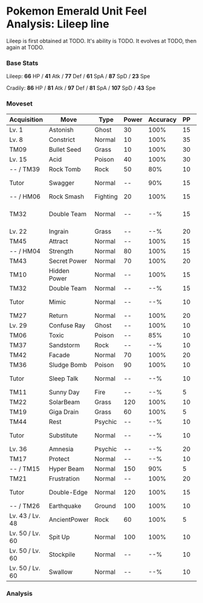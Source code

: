 # Pokemon Emerald Unit Feel Analysis: Lileep line

Lileep is first obtained at TODO. It's ability is TODO. It evolves at TODO, then again at TODO.

### Base Stats

Lileep: **66** HP / **41** Atk / **77** Def / **61** SpA / **87** SpD / **23** Spe

Cradily: **86** HP / **81** Atk / **97** Def / **81** SpA / **107** SpD / **43** Spe

### Moveset

|Acquisition    |Move        |Type    |Power|Accuracy|PP |Notes                    |
|---            |---         |---     |---  |---     |---|---                      |
|Lv. 1          |Astonish    |Ghost   |30   |100%    |15 |                         |
|Lv. 8          |Constrict   |Normal  |10   |100%    |35 |                         |
|TM09           |Bullet Seed |Grass   |10   |100%    |30 |                         |
|Lv. 15         |Acid        |Poison  |40   |100%    |30 |                         |
|-- / TM39      |Rock Tomb   |Rock    |50   |80%     |10 |                         |
|Tutor          |Swagger     |Normal  |--   |90%     |15 |Emerald only             |
|-- / HM06      |Rock Smash  |Fighting|20   |100%    |15 |                         |
|TM32           |Double Team |Normal  |--   |--%     |15 |Buy at Game Corner       |
|Lv. 22         |Ingrain     |Grass   |--   |--%     |20 |                         |
|TM45           |Attract     |Normal  |--   |100%    |15 |                         |
|-- / HM04      |Strength    |Normal  |80   |100%    |15 |                         |
|TM43           |Secret Power|Normal  |70   |100%    |20 |                         |
|TM10           |Hidden Power|Normal  |--   |100%    |15 |                         |
|TM32           |Double Team |Normal  |--   |--%     |15 |                         |
|Tutor          |Mimic       |Normal  |--   |--%     |10 |Emerald only             |
|TM27           |Return      |Normal  |--   |100%    |20 |                         |
|Lv. 29         |Confuse Ray |Ghost   |--   |100%    |10 |                         |
|TM06           |Toxic       |Poison  |--   |85%     |10 |                         |
|TM37           |Sandstorm   |Rock    |--   |--%     |10 |                         |
|TM42           |Facade      |Normal  |70   |100%    |20 |                         |
|TM36           |Sludge Bomb |Poison  |90   |100%    |10 |                         |
|Tutor          |Sleep Talk  |Normal  |--   |--%     |10 |Emerald only             |
|TM11           |Sunny Day   |Fire    |--   |--%     |5  |                         |
|TM22           |SolarBeam   |Grass   |120  |100%    |10 |                         |
|TM19           |Giga Drain  |Grass   |60   |100%    |5  |                         |
|TM44           |Rest        |Psychic |--   |--%     |10 |                         |
|Tutor          |Substitute  |Normal  |--   |--%     |10 |Emerald only             |
|Lv. 36         |Amnesia     |Psychic |--   |--%     |20 |                         |
|TM17           |Protect     |Normal  |--   |--%     |10 |                         |
|-- / TM15      |Hyper Beam  |Normal  |150  |90%     |5  |                         |
|TM21           |Frustration |Normal  |--   |100%    |20 |                         |
|Tutor          |Double-Edge |Normal  |120  |100%    |15 |Emerald only             |
|-- / TM26      |Earthquake  |Ground  |100  |100%    |10 |                         |
|Lv. 43 / Lv. 48|AncientPower|Rock    |60   |100%    |5  |                         |
|Lv. 50 / Lv. 60|Spit Up     |Normal  |100  |100%    |10 |                         |
|Lv. 50 / Lv. 60|Stockpile   |Normal  |--   |--%     |10 |                         |
|Lv. 50 / Lv. 60|Swallow     |Normal  |--   |--%     |10 |                         |

### Analysis